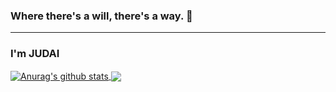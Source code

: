 ###  Where there's a will, there's a way. 👋
---
### I'm JUDAI

<a href="https://github.com/JUDAIhyper">
  <img align="center" src="https://github-readme-stats-teal.vercel.app/api?username=JUDAIhyper&show_icons=true&theme=tokyonight&include_all_commits=True&hide=contribs" alt="Anurag's github stats" />
</a>

<a href="https://github.com/JUDAIhyper">
  <!-- Change the `github-readme-stats.anuraghazra1.vercel.app` to `github-readme-stats.vercel.app`  -->
  <img align="center" src="https://github-readme-stats-teal.vercel.app/api/top-langs/?username=JUDAIhyper&layout=compact&theme=tokyonight" />
</a>
<!--
**JUDAIhyper/JUDAIhyper** is a ✨ _special_ ✨ repository because its `README.md` (this file) appears on your GitHub profile.

Here are some ideas to get you started:

- 🔭 I’m currently working on ...
- 🌱 I’m currently learning ...
- 👯 I’m looking to collaborate on ...
- 🤔 I’m looking for help with ...
- 💬 Ask me about ...
- 📫 How to reach me: ...
- 😄 Pronouns: ...
- ⚡ Fun fact: ...
-->
